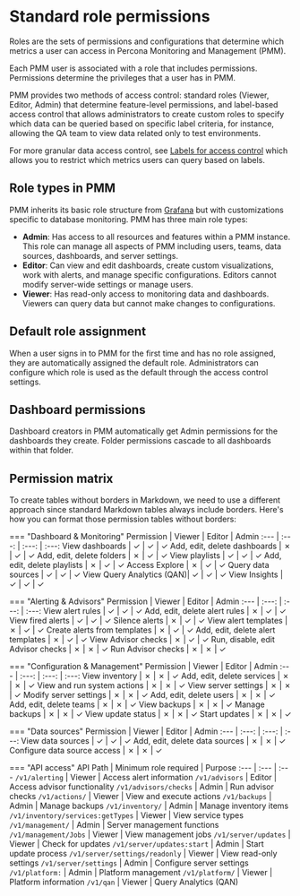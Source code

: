 # Standard role permissions

Roles are the sets of permissions and configurations that determine which metrics a user can access in Percona Monitoring and Management (PMM).

Each PMM user is associated with a role that includes permissions. Permissions determine the privileges that a user has in PMM.

PMM provides two methods of access control: standard roles (Viewer, Editor, Admin) that determine feature-level permissions, and label-based access control that allows administrators to create custom roles to specify which data can be queried based on specific label criteria, for instance, allowing the QA team to view data related only to test environments.

For more granular data access control, see [Labels for access control](../roles/access-control/intro.md) which allows you to restrict which metrics users can query based on labels.

## Role types in PMM

PMM inherits its basic role structure from [Grafana](https://grafana.com/docs/grafana/latest/administration/roles-and-permissions/) but with customizations specific to database monitoring. PMM has three main role types:

- **Admin**: Has access to all resources and features within a PMM instance. This role can manage all aspects of PMM including users, teams, data sources, dashboards, and server settings.
- **Editor**: Can view and edit dashboards, create custom visualizations, work with alerts, and manage specific configurations. Editors cannot modify server-wide settings or manage users.
- **Viewer**: Has read-only access to monitoring data and dashboards. Viewers can query data but cannot make changes to configurations.

## Default role assignment

When a user signs in to PMM for the first time and has no role assigned, they are automatically assigned the default role. Administrators can configure which role is used as the default through the access control settings.

## Dashboard permissions

Dashboard creators in PMM automatically get Admin permissions for the dashboards they create. Folder permissions cascade to all dashboards within that folder.

## Permission matrix
To create tables without borders in Markdown, we need to use a different approach since standard Markdown tables always include borders. Here's how you can format those permission tables without borders:

=== "Dashboard & Monitoring"
    Permission | Viewer | Editor | Admin
    :--- | :---: | :---: | :---:
    View dashboards | ✓ | ✓ | ✓
    Add, edit, delete dashboards | ✗ | ✓ | ✓
    Add, edit, delete folders | ✗ | ✓ | ✓
    View playlists | ✓ | ✓ | ✓
    Add, edit, delete playlists | ✗ | ✓ | ✓
    Access Explore | ✗ | ✓ | ✓
    Query data sources | ✓ | ✓ | ✓
    View Query Analytics (QAN)| ✓ | ✓ | ✓
    View Insights | ✓ | ✓ | ✓

=== "Alerting & Advisors"
    Permission | Viewer | Editor | Admin
    :--- | :---: | :---: | :---:
    View alert rules | ✓ | ✓ | ✓
    Add, edit, delete alert rules | ✗ | ✓ | ✓
    View fired alerts | ✓ | ✓ | ✓
    Silence alerts | ✗ | ✓ | ✓
    View alert templates | ✗ | ✓ | ✓
    Create alerts from templates | ✗ | ✓ | ✓
    Add, edit, delete alert templates | ✗ | ✓ | ✓
    View Advisor checks | ✗ | ✓ | ✓
    Run, disable, edit Advisor checks | ✗ | ✗ | ✓
    Run Advisor checks | ✗ | ✗ | ✓

=== "Configuration & Management"
    Permission | Viewer | Editor | Admin
    :--- | :---: | :---: | :---:
    View inventory | ✗ | ✗ | ✓
    Add, edit, delete services | ✗ | ✗ | ✓
    View and run system actions | ✗ | ✗ | ✓
    View server settings | ✗ | ✗ | ✓
    Modify server settings | ✗ | ✗ | ✓
    Add, edit, delete users | ✗ | ✗ | ✓
    Add, edit, delete teams | ✗ | ✗ | ✓
    View backups | ✗ | ✗ | ✓
    Manage backups | ✗ | ✗ | ✓
    View update status | ✗ | ✗ | ✓
    Start updates | ✗ | ✗ | ✓

=== "Data sources"
    Permission | Viewer | Editor | Admin
    :--- | :---: | :---: | :---:
    View data sources | ✓ | ✓ | ✓
    Add, edit, delete data sources | ✗ | ✗ | ✓
    Configure data source access | ✗ | ✗ | ✓

=== "API access"
    API Path | Minimum role required | Purpose
    :--- | :--- | :---
    `/v1/alerting` | Viewer | Access alert information
    `/v1/advisors` | Editor | Access advisor functionality
    `/v1/advisors/checks` | Admin | Run advisor checks
    `/v1/actions/` | Viewer | View and execute actions
    `/v1/backups` | Admin | Manage backups
    `/v1/inventory/` | Admin | Manage inventory items
    `/v1/inventory/services:getTypes` | Viewer | View service types
    `/v1/management/` | Admin | Server management functions
    `/v1/management/Jobs` | Viewer | View management jobs
    `/v1/server/updates` | Viewer | Check for updates
    `/v1/server/updates:start` | Admin | Start update process
    `/v1/server/settings/readonly` | Viewer | View read-only settings
    `/v1/server/settings` | Admin | Configure server settings
    `/v1/platform:` | Admin | Platform management
    `/v1/platform/` | Viewer | Platform information
    `/v1/qan` | Viewer | Query Analytics (QAN)

